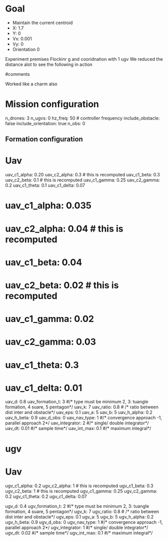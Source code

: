 # Goal
- Maintain the current centroid
- X: 1.7
- Y: 0
- Vx: 0.001
- Vy: 0
- Orientation 0

Experiment premises
Flockinr g and cooridnation with 1 ugv We reduced the distance alot to see the following in action

#comments

Worked like a charm also

# Mission configuration
n_drones: 3
n_ugvs: 0
hz_freq: 50 # controller frequency
include_obstacle: false
include_orientation: true
n_obs: 0
## Formation configuration
# Uav
uav_c1_alpha: 0.20
uav_c2_alpha: 0.3 # this is recomputed
uav_c1_beta: 0.3
uav_c2_beta: 0.1 # this is recomputed
uav_c1_gamma: 0.25
uav_c2_gamma: 0.2
uav_c1_theta: 0.1
uav_c1_delta: 0.07

# uav_c1_alpha: 0.035
# uav_c2_alpha: 0.04 # this is recomputed
# uav_c1_beta: 0.04
# uav_c2_beta: 0.02 # this is recomputed
# uav_c1_gamma: 0.02
# uav_c2_gamma: 0.03
# uav_c1_theta: 0.3
# uav_c1_delta: 0.01

uav_d: 0.8
uav_formation_t: 3 #/* type must be minimum 2, 3: tuangle formation, 4 suare, 5 pentagon*/
uav_k: 7
uav_ratio:  0.8 # /* ratio between dist inter and obstacle*/
uav_eps: 0.1
uav_a: 5
uav_b: 5
uav_h_alpha: 0.2
uav_h_beta: 0.9
uav_d_obs: 0
uav_nav_type:  1 #/* convergence approach -1, parallel approach 2*/
uav_integrator: 2 #/* single/ double integrator*/
uav_dt:  0.01 #/* sample time*/
uav_int_max:  0.1 #/* maximum integral*/

# ugv

# Uav
ugv_c1_alpha: 0.2
ugv_c2_alpha: 1 # this is recomputed
ugv_c1_beta: 0.3
ugv_c2_beta: 1 # this is recomputed
ugv_c1_gamma: 0.25
ugv_c2_gamma: 0.2
ugv_c1_theta: 0.2
ugv_c1_delta: 0.07


ugv_d: 0.4
ugv_formation_t: 2 #/* type must be minimum 2, 3: tuangle formation, 4 suare, 5 pentagon*/
ugv_k: 7
ugv_ratio:  0.8 # /* ratio between dist inter and obstacle*/
ugv_eps: 0.1
ugv_a: 5
ugv_b: 5
ugv_h_alpha: 0.2
ugv_h_beta: 0.9
ugv_d_obs: 0
ugv_nav_type:  1 #/* convergence approach -1, parallel approach 2*/
ugv_integrator: 1 #/* single/ double integrator*/
ugv_dt:  0.02 #/* sample time*/
ugv_int_max:  0.1 #/* maximum integral*/

